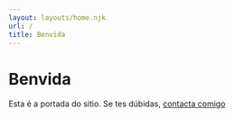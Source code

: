 ```yaml
---
layout: layouts/home.njk
url: /
title: Benvida
---
```


# Benvida

Esta é a portada do sitio. Se tes dúbidas, [contacta comigo](/contacto)
